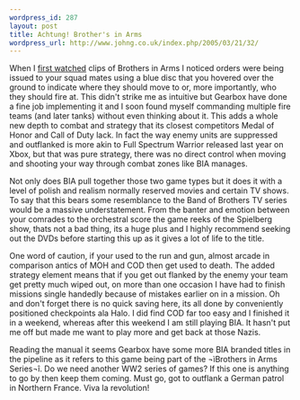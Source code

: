 ```yaml
--- 
wordpress_id: 287
layout: post
title: Achtung! Brother's in Arms
wordpress_url: http://www.johng.co.uk/index.php/2005/03/21/32/
---
```

When I <a href="http://www.johng.co.uk/index.php/2005/03/17/brothers-in-arms-this-weekend/">first watched</a> clips of Brothers in Arms I noticed orders were being issued to your squad mates using a blue disc that you hovered over the ground to indicate where they should move to or, more importantly, who they should fire at. This didn't strike me as intuitive but Gearbox have done a fine job implementing it and I soon found myself commanding multiple fire teams (and later tanks) without even thinking about it. This adds a whole new depth to combat and strategy that its closest competitors Medal of Honor and Call of Duty lack. In fact the way enemy units are suppressed and outflanked is more akin to Full Spectrum Warrior released last year on Xbox, but that was pure strategy, there was no direct control when moving and shooting your way through combat zones like BIA manages.

Not only does BIA pull together those two game types but it does it with a level of polish and realism normally reserved movies and certain TV shows. To say that this bears some resemblance to the Band of Brothers TV series would be a massive understatement. From the banter and emotion between your comrades to the orchestral score the game reeks of the Spielberg show, thats not a bad thing, its a huge plus and I highly recommend seeking out the DVDs before starting this up as it gives a lot of life to the title.

One word of caution, if your used to the run and gun, almost arcade in comparison antics of MOH and COD then get used to death. The added strategy element means that if you get out flanked by the enemy your team get pretty much wiped out, on more than one occasion I have had to finish missions single handedly because of mistakes earlier on in a mission. Oh and don't forget there is no quick saving here, its all done by conveniently positioned checkpoints ala Halo. I did find COD far too easy and I finished it in a weekend, whereas after this weekend I am still playing BIA. It hasn't put me off but made me want to play more and get back at those Nazis.

Reading the manual it seems Gearbox have some more BIA branded titles in the pipeline as it refers to this game being part of the ¬ìBrothers in Arms Series¬î. Do we need another WW2 series of games? If this one is anything to go by then keep them coming. Must go, got to outflank a German patrol in Northern France. Viva la revolution!
